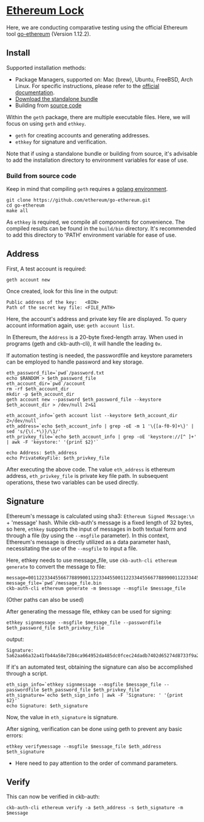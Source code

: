 # [Ethereum Lock](../README.md)

Here, we are conducting comparative testing using the official Ethereum tool [go-ethereum](https://geth.ethereum.org/) (Version 1.12.2).

## Install
Supported installation methods:

* Package Managers, supported on: Mac (brew), Ubuntu, FreeBSD, Arch Linux. For specific instructions, please refer to the [official documentation](https://geth.ethereum.org/docs/getting-started/installing-geth).
* [Download the standalone bundle](https://geth.ethereum.org/downloads)
* Building from [source code](https://github.com/ethereum/go-ethereum)

Within the `geth` package, there are multiple executable files. Here, we will focus on using `geth` and `ethkey`.

* `geth` for creating accounts and generating addresses.
* `ethkey` for signature and verification.

Note that if using a standalone bundle or building from source, it's advisable to add the installation directory to environment variables for ease of use.

### Build from source code
Keep in mind that compiling `geth` requires a [golang environment](https://go.dev/doc/install).

```
git clone https://github.com/ethereum/go-ethereum.git
cd go-ethereum
make all
```

As `ethkey` is required, we compile all components for convenience. The compiled results can be found in the `build/bin` directory. It's recommended to add this directory to 'PATH' environment variable for ease of use.

## Address
First, A test account is required:
```shell
geth account new
```

Once created, look for this line in the output:
```
Public address of the key:   <BIN>
Path of the secret key file: <FILE_PATH>
```

Here, the account's address and private key file are displayed. To query account information again, use: `geth account list`.

In Ethereum, the `Address` is a 20-byte fixed-length array. When used in programs (geth and ckb-auth-cli), it will handle the leading `0x`.

If automation testing is needed, the passwordfile and keystore parameters can be employed to handle password and key storage.

```shell
eth_password_file=`pwd`/password.txt
echo $RANDOM > $eth_password_file
eth_account_dir=`pwd`/account
rm -rf $eth_account_dir
mkdir -p $eth_account_dir
geth account new --password $eth_password_file --keystore $eth_account_dir > /dev/null 2>&1

eth_account_info=`geth account list --keystore $eth_account_dir 2>/dev/null`
eth_address=`echo $eth_account_info | grep -oE -m 1 '\{[a-f0-9]+\}' | sed 's/{\(.*\)}/\1/'`
eth_privkey_file=`echo $eth_account_info | grep -oE 'keystore://[^ ]+' | awk -F 'keystore:' '{print $2}'`

echo Address: $eth_address
echo PrivateKeyFile: $eth_privkey_file
```

After executing the above code. The value `eth_address` is ethereum address, `eth_privkey_file` is private key file path. In subsequent operations, these two variables can be used directly.

## Signature

Ethereum's message is calculated using sha3: `Ethereum Signed Message:\n` + 'message' hash. While ckb-auth's message is a fixed length of 32 bytes, so here, `ethkey` supports the input of messages in both textual form and through a file (by using the `--msgfile` parameter). In this context, Ethereum's message is directly utilized as a data parameter hash, necessitating the use of the `--msgfile` to input a file.

Here, ethkey needs to use message_file, use `ckb-auth-cli ethereum generate` to convert the message to file:
```shell
message=0011223344556677889900112233445500112233445566778899001122334455
message_file=`pwd`/message_file.bin
ckb-auth-cli ethereum generate -m $message --msgfile $message_file
```
(Other paths can also be used)

After generating the message file, ethkey can be used for signing:
```shell
ethkey signmessage --msgfile $message_file --passwordfile $eth_password_file $eth_privkey_file
```
output:
```
Signature: 5a62aa66a32a41fb44a58e7284ca964952da485dc0fcec24dadb7402d65274d8733f9a2c34274c573d09743d04f25fdfb00ffee8d821a1422c7d3f4e97ce97e100
```

If it's an automated test, obtaining the signature can also be accomplished through a script.

```shell
eth_sign_info=`ethkey signmessage --msgfile $message_file --passwordfile $eth_password_file $eth_privkey_file`
eth_signature=`echo $eth_sign_info | awk -F 'Signature: ' '{print $2}'`
echo Signature: $eth_signature
```

Now, the value in `eth_signature` is signature.

After signing, verification can be done using geth to prevent any basic errors:
```shell
ethkey verifymessage --msgfile $message_file $eth_address $eth_signature
```

* Here need to pay attention to the order of command parameters.

## Verify

This can now be verified in ckb-auth:

```shell
ckb-auth-cli ethereum verify -a $eth_address -s $eth_signature -m $message
```
